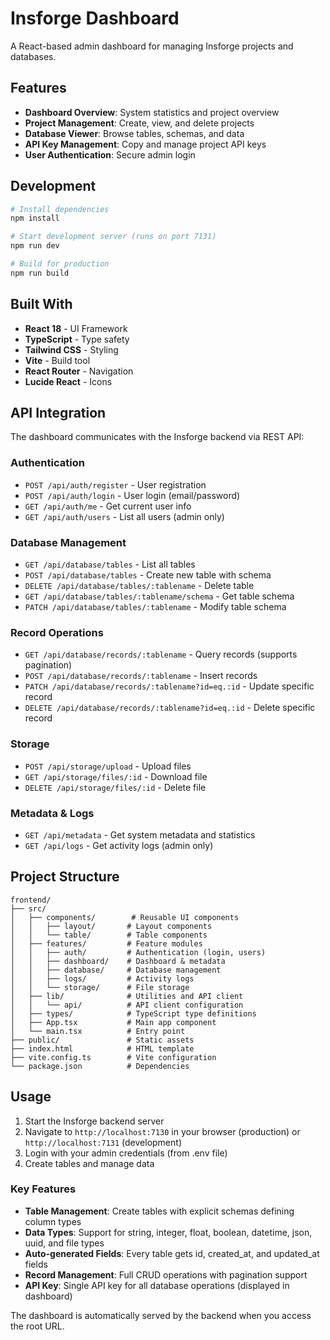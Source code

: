 # Insforge Dashboard

A React-based admin dashboard for managing Insforge projects and databases.

## Features

- **Dashboard Overview**: System statistics and project overview
- **Project Management**: Create, view, and delete projects
- **Database Viewer**: Browse tables, schemas, and data
- **API Key Management**: Copy and manage project API keys
- **User Authentication**: Secure admin login

## Development

```bash
# Install dependencies
npm install

# Start development server (runs on port 7131)
npm run dev

# Build for production
npm run build
```

## Built With

- **React 18** - UI Framework
- **TypeScript** - Type safety
- **Tailwind CSS** - Styling
- **Vite** - Build tool
- **React Router** - Navigation
- **Lucide React** - Icons

## API Integration

The dashboard communicates with the Insforge backend via REST API:

### Authentication
- `POST /api/auth/register` - User registration
- `POST /api/auth/login` - User login (email/password)
- `GET /api/auth/me` - Get current user info
- `GET /api/auth/users` - List all users (admin only)

### Database Management
- `GET /api/database/tables` - List all tables
- `POST /api/database/tables` - Create new table with schema
- `DELETE /api/database/tables/:tablename` - Delete table
- `GET /api/database/tables/:tablename/schema` - Get table schema
- `PATCH /api/database/tables/:tablename` - Modify table schema

### Record Operations
- `GET /api/database/records/:tablename` - Query records (supports pagination)
- `POST /api/database/records/:tablename` - Insert records
- `PATCH /api/database/records/:tablename?id=eq.:id` - Update specific record
- `DELETE /api/database/records/:tablename?id=eq.:id` - Delete specific record

### Storage
- `POST /api/storage/upload` - Upload files
- `GET /api/storage/files/:id` - Download file
- `DELETE /api/storage/files/:id` - Delete file

### Metadata & Logs
- `GET /api/metadata` - Get system metadata and statistics
- `GET /api/logs` - Get activity logs (admin only)

## Project Structure

```
frontend/
├── src/
│   ├── components/        # Reusable UI components
│   │   ├── layout/       # Layout components
│   │   └── table/        # Table components
│   ├── features/         # Feature modules
│   │   ├── auth/         # Authentication (login, users)
│   │   ├── dashboard/    # Dashboard & metadata
│   │   ├── database/     # Database management
│   │   ├── logs/         # Activity logs
│   │   └── storage/      # File storage
│   ├── lib/              # Utilities and API client
│   │   └── api/          # API client configuration
│   ├── types/            # TypeScript type definitions
│   ├── App.tsx           # Main app component
│   └── main.tsx          # Entry point
├── public/               # Static assets
├── index.html            # HTML template
├── vite.config.ts        # Vite configuration
└── package.json          # Dependencies
```

## Usage

1. Start the Insforge backend server
2. Navigate to `http://localhost:7130` in your browser (production) or `http://localhost:7131` (development)
3. Login with your admin credentials (from .env file)
4. Create tables and manage data

### Key Features
- **Table Management**: Create tables with explicit schemas defining column types
- **Data Types**: Support for string, integer, float, boolean, datetime, json, uuid, and file types
- **Auto-generated Fields**: Every table gets id, created_at, and updated_at fields
- **Record Management**: Full CRUD operations with pagination support
- **API Key**: Single API key for all database operations (displayed in dashboard)

The dashboard is automatically served by the backend when you access the root URL.